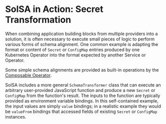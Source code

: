 <!--
#
# Copyright 2019 IBM Corporation
#
# Licensed under the Apache License, Version 2.0 (the "License");
# you may not use this file except in compliance with the License.
# You may obtain a copy of the License at
#
#     http://www.apache.org/licenses/LICENSE-2.0
#
# Unless required by applicable law or agreed to in writing, software
# distributed under the License is distributed on an "AS IS" BASIS,
# WITHOUT WARRANTIES OR CONDITIONS OF ANY KIND, either express or implied.
# See the License for the specific language governing permissions and
# limitations under the License.
-->

# SolSA in Action: Secret Transformation

When combining application building blocks from multiple providers
into a solution, it is often necessary to execute small pieces of
logic to perform various forms of schema alignment.  One common example
is adapting the format or content of `Secret` or `ConfigMap` entries produced
by one Kubernetes Operator into the format expected by another Service or Operator.

Some simple schema alignments are provided as built-in operations by the 
[Composable Operator](https://github.com/IBM/composable). 

SolSA includes a more general `SchemaTransformer` class that can execute
an arbitrary user-provided JavaScript function and produce a new `Secret` or
`ConfigMap` from the function's result.   The inputs to the function are 
typically provided as environment variable bindings. In this self-contained
example, the input values are simply `value` bindings; in a realistic example
they would be `valueFrom` bindings that accessed fields of existing `Secret`
or `ConfigMap` instances.
